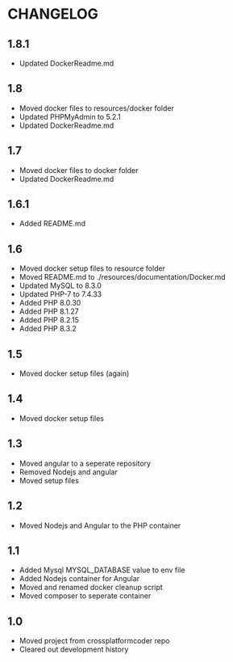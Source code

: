 # CHANGELOG

## 1.8.1
- Updated DockerReadme.md


## 1.8
- Moved docker files to resources/docker folder
- Updated PHPMyAdmin to 5.2.1
- Updated DockerReadme.md

## 1.7
- Moved docker files to docker folder
- Updated DockerReadme.md

## 1.6.1
- Added README.md

## 1.6
- Moved docker setup files to resource folder
- Moved README.md to ./resources/documentation/Docker.md
- Updated MySQL to 8.3.0
- Updated PHP-7 to 7.4.33
- Added PHP 8.0.30
- Added PHP 8.1.27
- Added PHP 8.2.15
- Added PHP 8.3.2

## 1.5
- Moved docker setup files (again)

## 1.4
- Moved docker setup files

## 1.3
- Moved angular to a seperate repository
- Removed Nodejs and angular
- Moved setup files

## 1.2
- Moved Nodejs and Angular to the PHP container

## 1.1
- Added Mysql MYSQL_DATABASE value to env file
- Added Nodejs container for Angular
- Moved and renamed docker cleanup script
- Moved composer to seperate container

## 1.0
- Moved project from crossplatformcoder repo
- Cleared out development history
